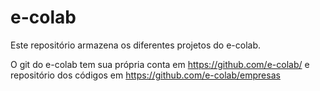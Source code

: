 # e-colab
Este repositório armazena os diferentes projetos do e-colab.

O git do e-colab tem sua própria conta em https://github.com/e-colab/ e repositório dos códigos em https://github.com/e-colab/empresas
